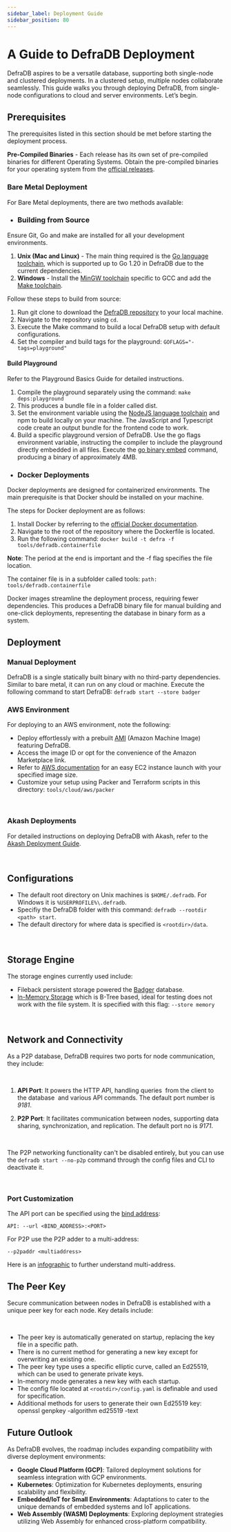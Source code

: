 ```yaml
---
sidebar_label: Deployment Guide
sidebar_position: 80
---
```

# A Guide to DefraDB Deployment
DefraDB aspires to be a versatile database, supporting both single-node and clustered deployments. In a clustered setup, multiple nodes collaborate seamlessly. This guide walks you through deploying DefraDB, from single-node configurations to cloud and server environments. Let’s begin.

## Prerequisites
The prerequisites listed in this section should be met before starting the deployment process.

**Pre-Compiled Binaries** - Each release has its own set of pre-compiled binaries for different Operating Systems. Obtain the pre-compiled binaries for your operating system from the [official releases](https://github.com/sourcenetwork/defradb/releases).

### Bare Metal Deployment

For Bare Metal deployments, there are two methods available:

- ### Building from Source

Ensure Git, Go and make are installed for all your development environments.

1. **Unix (Mac and Linux)** - The main thing required is the [Go language toolchain](https://go.dev/dl/), which is supported up to Go 1.20 in DefraDB due to the current dependencies.
2. **Windows** - Install the [MinGW toolchain](https://www.mingw-w64.org/) specific to GCC and add the [Make toolchain](https://www.gnu.org/software/make/).

Follow these steps to build from source:

1. Run git clone to download the [DefraDB repository](https://github.com/sourcenetwork/defradb#install) to your local machine.
2. Navigate to the repository using `cd`.
3. Execute the Make command to build a local DefraDB setup with default configurations.
4. Set the compiler and build tags for the playground: `GOFLAGS="-tags=playground"` 

#### Build Playground

Refer to the Playground Basics Guide for detailed instructions.

1. Compile the playground separately using the command: `make deps:playground`
2. This produces a bundle file in a folder called dist.
3. Set the environment variable using the [NodeJS language toolchain](https://nodejs.org/en/download/current) and npm to build locally on your machine. The JavaScript and Typescript code create an output bundle for the frontend code to work.
4. Build a specific playground version of DefraDB. Use the go flags environment variable, instructing the compiler to include the playground directly embedded in all files. Execute the [go binary embed](https://pkg.go.dev/embed) command, producing a binary of approximately 4MB.



- ### Docker Deployments

Docker deployments are designed for containerized environments. The main prerequisite is that Docker should be installed on your machine.


The steps for Docker deployment are as follows:

1. Install Docker by referring to the [official Docker documentation](https://docs.docker.com/get-docker/).
2. Navigate to the root of the repository where the Dockerfile is located.
3. Run the following command: 
`docker build -t defra -f tools/defradb.containerfile `


**Note**: The period at the end is important and the -f flag specifies the file location.

The container file is in a subfolder called tools: `path: tools/defradb.containerfile`

Docker images streamline the deployment process, requiring fewer dependencies. This produces a DefraDB binary file for manual building and one-click deployments, representing the database in binary form as a system.

## Deployment

### Manual Deployment

DefraDB is a single statically built binary with no third-party dependencies. Similar to bare metal, it can run on any cloud or machine. Execute the following command to start DefraDB:
`defradb start --store badger`



### AWS Environment

For deploying to an AWS environment, note the following:

- Deploy effortlessly with a prebuilt [AMI](https://docs.aws.amazon.com/AWSEC2/latest/UserGuide/AMIs.html) (Amazon Machine Image) featuring DefraDB.
- Access the image ID or opt for the convenience of the Amazon Marketplace link.
- Refer to [AWS documentation](https://docs.aws.amazon.com/AWSEC2/latest/UserGuide/EC2_GetStarted.html) for an easy EC2 instance launch with your specified image size.
- Customize your setup using Packer and Terraform scripts in this directory: `tools/cloud/aws/packer`

 

### Akash Deployments

For detailed instructions on deploying DefraDB with Akash, refer to the [Akash Deployment Guide](https://nasdf-feat-akash-deploy.docs-source-network.pages.dev/guides/akash-deployment).

 

## Configurations

- The default root directory on Unix machines is `$HOME/.defradb`. For Windows it is `%USERPROFILE%\.defradb`​.
- Specifiy the DefraDB folder with this command: `defradb --rootdir <path> start`.
- The default directory for where data is specified is `<rootdir>/data`.

 

## Storage Engine

The storage engines currently used include:

- Fileback persistent storage powered the [Badger](https://github.com/dgraph-io/badger%5D ) database.
- [In-Memory Storage](https://github.com/sourcenetwork/defradb/blob/develop/datastore/memory/memory.go) which is B-Tree based, ideal for testing does not work with the file system. It is specified with this flag: `--store memory`

 

## Network and Connectivity

As a P2P database, DefraDB requires two ports for node communication, they include:

 

1. **API Port**: It powers the HTTP API, handling queries  from the client to the database  and various API commands. The default port number is *9181*.

2. **P2P Port**: It facilitates communication between nodes, supporting data sharing, synchronization, and replication. The default port no is *9171*.

 

The P2P networking functionality can't be disabled entirely, but you can use the `defradb start --no-p2p`​ command through the config files and CLI to deactivate it.

 

### Port Customization

The API port can be specified using the [bind address](https://docs.libp2p.io/concepts/fundamentals/addressing/):

`API: --url <BIND_ADDRESS>:<PORT>`

For P2P use the P2P adder to a multi-address:

`--p2paddr <multiaddress>`

Here is an [infographic](https://images.ctfassets.net/efgoat6bykjh/XQrDLqpkV06rFhT24viJc/1c2c72ddebe609c80fc848bfa9c4771e/multiaddress.png) to further understand multi-address.


## The Peer Key

Secure communication between nodes in DefraDB is established with a unique peer key for each node. Key details include:

 

- The peer key is automatically generated on startup, replacing the key file in a specific path.
- There is no current method for generating a new key except for overwriting an existing one.
- The peer key type uses a specific elliptic curve, called an Ed25519, which can be used to generate private keys.
- In-memory mode generates a new key with each startup.
- The config file located at `<rootdir>/config.yaml` is definable and used for specification.
- Additional methods for users to generate their own Ed25519 key: 
openssl genpkey -algorithm ed25519 -text

## Future Outlook

As DefraDB evolves, the roadmap includes expanding compatibility with diverse deployment environments:

- **Google Cloud Platform (GCP)**: Tailored deployment solutions for seamless integration with GCP environments.
- **Kubernetes**: Optimization for Kubernetes deployments, ensuring scalability and flexibility.
- **Embedded/IoT for Small Environments**: Adaptations to cater to the unique demands of embedded systems and IoT applications.
- **Web Assembly (WASM) Deployments**: Exploring deployment strategies utilizing Web Assembly for enhanced cross-platform compatibility.

 